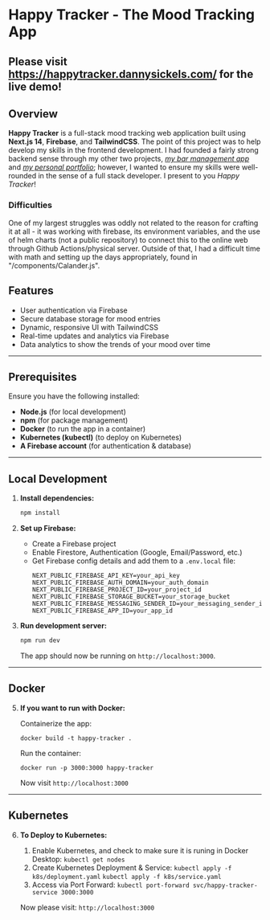 # Happy Tracker - The Mood Tracking App  
  
## Please visit https://happytracker.dannysickels.com/ for the live demo!

## Overview

**Happy Tracker** is a full-stack mood tracking web application built using **Next.js 14**, **Firebase**, and **TailwindCSS**. The point of this project was to help develop my skills in the frontend development. I had founded a fairly strong backend sense through my other two projects, _[my bar management app](https://github.com/danielsickels/SmartBarLighting)_ and _[my personal portfolio](https://github.com/danielsickels/portfolio-website)_; however, I wanted to ensure my skills were well-rounded in the sense of a full stack developer. I present to you _Happy Tracker_!  

### Difficulties  

One of my largest struggles was oddly not related to the reason for crafting it at all - it was working with firebase, its environment variables, and the use of helm charts (not a public repository) to connect this to the online web through Github Actions/physical server. Outside of that, I had a difficult time with math and setting up the days appropriately, found in "/components/Calander.js".

## Features

- User authentication via Firebase
- Secure database storage for mood entries
- Dynamic, responsive UI with TailwindCSS
- Real-time updates and analytics via Firebase
- Data analytics to show the trends of your mood over time

---

## **Prerequisites**

Ensure you have the following installed:

- **Node.js** (for local development)
- **npm** (for package management)
- **Docker** (to run the app in a container)
- **Kubernetes (kubectl)** (to deploy on Kubernetes)
- **A Firebase account** (for authentication & database)

---

## **Local Development**

1. **Install dependencies:**

   ```sh
   npm install

   ```

2. **Set up Firebase:**

   - Create a Firebase project
   - Enable Firestore, Authentication (Google, Email/Password, etc.)
   - Get Firebase config details and add them to a `.env.local` file:
     ```env
     NEXT_PUBLIC_FIREBASE_API_KEY=your_api_key
     NEXT_PUBLIC_FIREBASE_AUTH_DOMAIN=your_auth_domain
     NEXT_PUBLIC_FIREBASE_PROJECT_ID=your_project_id
     NEXT_PUBLIC_FIREBASE_STORAGE_BUCKET=your_storage_bucket
     NEXT_PUBLIC_FIREBASE_MESSAGING_SENDER_ID=your_messaging_sender_id
     NEXT_PUBLIC_FIREBASE_APP_ID=your_app_id
     ```

3. **Run development server:**

   ```sh
   npm run dev
   ```

   The app should now be running on `http://localhost:3000`.

---
## **Docker**

5. **If you want to run with Docker:**

   Containerize the app:

   ```
   docker build -t happy-tracker .
   ```

   Run the container:

   ```
   docker run -p 3000:3000 happy-tracker
   ```

   Now visit `http://localhost:3000`
  
---
## **Kubernetes**

6. **To Deploy to Kubernetes:**

   1. Enable Kubernetes, and check to make sure it is runing in Docker Desktop:
      `kubectl get nodes`
   2. Create Kubernetes Deployment & Service:
      `kubectl apply -f k8s/deployment.yaml`
      `kubectl apply -f k8s/service.yaml`
   3. Access via Port Forward:
      `kubectl port-forward svc/happy-tracker-service 3000:3000`

   Now please visit: `http://localhost:3000`
